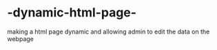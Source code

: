 # -dynamic-html-page-
making a html page dynamic and allowing admin to edit the data on the webpage

